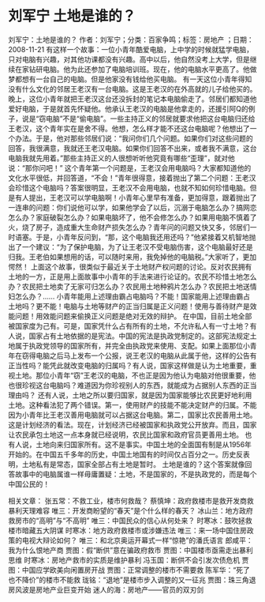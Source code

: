 # 刘军宁  土地是谁的？

刘军宁：土地是谁的？
作者：刘军宁；分类：百家争鸣；标签：房地产 ；日期：2008-11-21
有这样一个故事：一位小青年酷爱电脑，上中学的时候就猛学电脑，只对电脑有兴趣，对其他功课都没有兴趣。高中以后，他自然没考上大学，但是继续在家钻研电脑。他为此还参加了电脑培训班。现在，他的电脑水平更高了。他做梦都想有一台自己的电脑。但是他家没有钱给他买电脑。
有一天这位小青年得知没有什么文化的邻居王老汉有一台电脑。这是王老汉的在外高就的儿子给他买的。晚上，这位小青年就把王老汉这台还没拆封的笔记本电脑偷走了。邻居们都知道他爱好电脑，于是就首先怀疑他。他承认王老汉的电脑是他拿走的，还援引阿Q的例子，说是“窃电脑”不是“偷电脑”。一些主持正义的邻居就要求他把这台电脑归还给王老汉，这个青年实在是舍不得。他想，怎么样才能不还这台电脑呢？他想出了一个办法。于是，他对那些邻居们说：“我问你们几个问题。如果你们对这些问题的回答，我很满意，我就还王老汉电脑。如果你们回答不出来，或者我不满意，这台电脑我就先用着。”那些主持正义的人很想听听他究竟有哪些“歪理”，就对他说：“那你问吧！”
这个青年第一个问题是，王老汉会用电脑吗？大家都知道他的文化水平很低，并回答道，“不会！”青年很得意，接着抛出了第二个问题：王老汉会珍惜这个电脑吗？答案很明显，王老汉不会用电脑，也就不知如何珍惜电脑。但是有人提出，王老汉可以学电脑啊！小青年心里早有准备，更加得意，跟着抛出了一连串的问题：你们说他可以学，如果他学会了以后，沉溺于电脑怎么办？搞网恋怎么办？家庭破裂怎么办？如果电脑坏了，他不会修怎么办？如果用电脑不慎着了火，烧了房子，造成重大生命财产损失怎么办？青年问的问题又快又多，邻居们一时语塞。于是，小青年反问到，“那，这个电脑我还用还吗？”他紧接着又机智地抛出了一个建议：“为了保护电脑，为了让王老汉不受电脑伤害，这个电脑最好还是归我。王老伯如果想用的话，可以随时来用，我免掉他的电脑税。”大家听了，更加愕然！
上面这个故事，很类似于最近关于土地财产权问题的讨论。反对农民拥有土地的一方，正是用上面故事中小青年的手法来进行论证的。农民不珍惜土地怎么办？农民把土地卖了无家可归怎么办？农民用土地种鸦片怎么办？农民把土地送情妇怎么办？……
小青年能用上述理由霸占电脑吗？不能！国家能用上述理由霸占土地吗？更不能！电脑与土地等财产的正当归属是正义问题！使用与善待财产是效能问题！用效能问题来偷换正义问题是绝对无效的辩护。
在中国，目前土地全部被国家度为己有。可是，国家凭什么占有所有的土地，不允许私人有一寸土地？有人说，国家占有土地依据的是宪法。中国的宪法是执政党制定的。这部宪法规定土地属于执政党领导的国家所有，并完全由执政党来使用、支配。如果上面那位小青年在窃得电脑之后马上发布一个公报，说王老汉的电脑从此属于他，这样的公告有正当性吗？能凭此就改变电脑的归属吗？有人说，国家这样做是认为土地重要，重视土地。那位小青年“窃”王老汉的电脑，不也正是因为他认为电脑对他很重要，他也很珍视这台电脑吗？难道因为你珍视别人的东西，就能成为占据别人东西的正当理由吗？
还有人说，土地之所以要归国家，就是因为国家能够比农民更好地利用土地。这种看法犯了两个错误。第一，使用财产的技能不能决定财产的归属。不能因为小青年比王老汉善用电脑就可以占据这台电脑。第二，国家比农民善用土地。这是计划经济的看法。现在，计划经济已经被国家和执政党公开放弃。而且，国家让农民承包土地这一点本身就已经说明，农民比国家和政府官员更善用土地。
也有人说，土地向来归国家所有。这不是事实。中国土地的全面国有制是从1956年开始的。在中国五千多年的历史，中国土地国有的时间仅占百分之一。历史反表明，土地私有是常态，国家全部占有土地是暂时。
土地是谁的？这个答案就像回答故事中的电脑属谁一样毋庸置疑：土地，不是国家的，不是执政党的，而是每个中国公民的！

相关文章：
张五常：不救工业，楼市何救哉？
蔡慎坤：政府救楼市是救开发商救暴利天理难容
唯三：开发商盼望的“春天”是个什么样的春天？
冰山兰：地方政府救房市的“高明”与“不高明”
唯三：中国民众的信心从何处来？
时寒冰：鼓吹拯救楼市暗藏五大阴谋
时寒冰：地方政府救楼市或涉嫌违法
唯三：来一场中国住房政策的电视大辩论如何？
唯三：和北京奥运开幕式一样“惊艳”的潘氏语言
郎咸平：我为什么恨地产商
贾图：假“断供”意在骗政府救市
贾图：中国楼市亟需走出暴利思维
时寒冰：房地产救市的实质是维护暴利
冯玉国：断供不会引发次债危机
贾图：中国应学欧美向闲置房开战
贾图：正常调整的楼市不需要救
陈军华：“死了也不降价”的楼市不能救
珑铭：“退地”是楼市步入调整的又一征兆
贾图：珠三角退房风波是房地产业巨变开始
迷人的海：房地产——官员的双刃剑